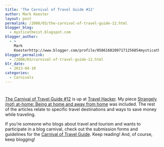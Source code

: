 ```yaml
---
title: 'The Carnival of Travel Guide #12'
author: Mark Koester
layout: post
permalink: /2008/03/the-carnival-of-travel-guide-12.html
blogger_blog:
  - mysticatheist.blogspot.com
blogger_author:
  - >
    Mark
    Koesterhttp://www.blogger.com/profile/05861682097171256854mysticatheist@gmail.com
blogger_permalink:
  - /2008/03/carnival-of-travel-guide-12.html
blr_date:
  - 2013-04-10
categories:
  - Carnivals
---
```

# 

[The Carnival of Travel Guide #12][1] is up at [Travel Hacker][2]. My piece [Strangely (not) at-home: Being at home and away from home][3] was included. The rest of the articles relate to specific travel destinations and ways to save money while traveling.

 [1]: http://www.airlinecreditcards.com/travelhacker/carnival-of-travel-guide-12/
 [2]: http://www.airlinecreditcards.com/travelhacker/
 [3]: http://mysticatheist.blogspot.com/2008/03/strangely-not-at-home-being-at-home-and.html

If you’re someone who blogs about travel and tourism and wants to participate in a blog carnival, check out the submission forms and guidelines for the [Carnival of Travel Guide][4]. Keep reading! And, of course, keep blogging!

 [4]: http://blogcarnival.com/bc/submit_2920.html